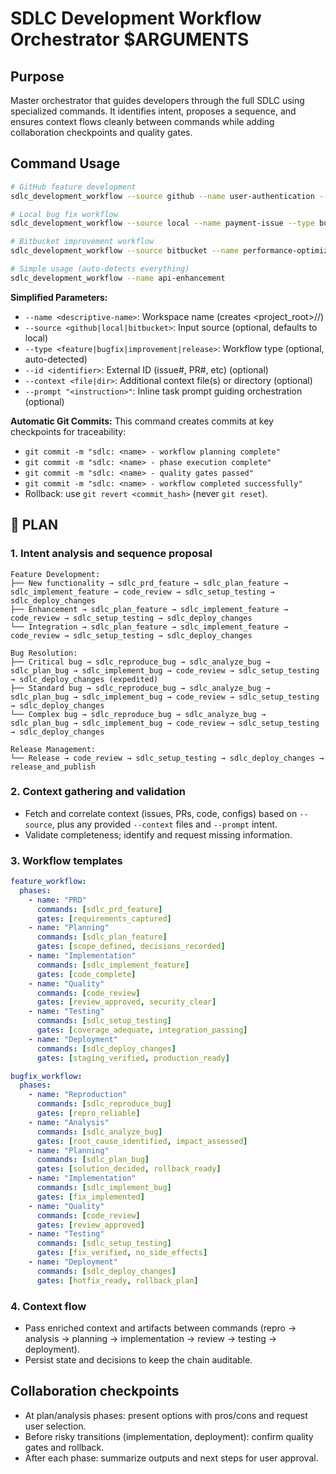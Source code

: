 # SDLC Development Workflow Orchestrator $ARGUMENTS

## Purpose
Master orchestrator that guides developers through the full SDLC using specialized commands. It
identifies intent, proposes a sequence, and ensures context flows cleanly between commands while
adding collaboration checkpoints and quality gates.

## Command Usage
```bash
# GitHub feature development
sdlc_development_workflow --source github --name user-authentication --type feature --id 123

# Local bug fix workflow
sdlc_development_workflow --source local --name payment-issue --type bugfix

# Bitbucket improvement workflow
sdlc_development_workflow --source bitbucket --name performance-optimization --type improvement

# Simple usage (auto-detects everything)
sdlc_development_workflow --name api-enhancement
```

**Simplified Parameters:**
- `--name <descriptive-name>`: Workspace name (creates <project_root>/<name>/)
- `--source <github|local|bitbucket>`: Input source (optional, defaults to local)
- `--type <feature|bugfix|improvement|release>`: Workflow type (optional, auto-detected)
- `--id <identifier>`: External ID (issue#, PR#, etc) (optional)
- `--context <file|dir>`: Additional context file(s) or directory (optional)
- `--prompt "<instruction>"`: Inline task prompt guiding orchestration (optional)

**Automatic Git Commits:**
This command creates commits at key checkpoints for traceability:
- `git commit -m "sdlc: <name> - workflow planning complete"`
- `git commit -m "sdlc: <name> - phase execution complete"`
- `git commit -m "sdlc: <name> - quality gates passed"`
- `git commit -m "sdlc: <name> - workflow completed successfully"`
- Rollback: use `git revert <commit_hash>` (never `git reset`).

## 🔹 PLAN
### 1. Intent analysis and sequence proposal
```
Feature Development:
├── New functionality → sdlc_prd_feature → sdlc_plan_feature → sdlc_implement_feature → code_review → sdlc_setup_testing → sdlc_deploy_changes
├── Enhancement → sdlc_plan_feature → sdlc_implement_feature → code_review → sdlc_setup_testing → sdlc_deploy_changes
└── Integration → sdlc_plan_feature → sdlc_implement_feature → code_review → sdlc_setup_testing → sdlc_deploy_changes

Bug Resolution:
├── Critical bug → sdlc_reproduce_bug → sdlc_analyze_bug → sdlc_plan_bug → sdlc_implement_bug → code_review → sdlc_setup_testing → sdlc_deploy_changes (expedited)
├── Standard bug → sdlc_reproduce_bug → sdlc_analyze_bug → sdlc_plan_bug → sdlc_implement_bug → code_review → sdlc_setup_testing → sdlc_deploy_changes
└── Complex bug → sdlc_reproduce_bug → sdlc_analyze_bug → sdlc_plan_bug → sdlc_implement_bug → code_review → sdlc_setup_testing → sdlc_deploy_changes

Release Management:
└── Release → code_review → sdlc_setup_testing → sdlc_deploy_changes → release_and_publish
```

### 2. Context gathering and validation
- Fetch and correlate context (issues, PRs, code, configs) based on `--source`, plus any provided
  `--context` files and `--prompt` intent.
- Validate completeness; identify and request missing information.

### 3. Workflow templates
```yaml
feature_workflow:
  phases:
    - name: "PRD"
      commands: [sdlc_prd_feature]
      gates: [requirements_captured]
    - name: "Planning"
      commands: [sdlc_plan_feature]
      gates: [scope_defined, decisions_recorded]
    - name: "Implementation"
      commands: [sdlc_implement_feature]
      gates: [code_complete]
    - name: "Quality"
      commands: [code_review]
      gates: [review_approved, security_clear]
    - name: "Testing"
      commands: [sdlc_setup_testing]
      gates: [coverage_adequate, integration_passing]
    - name: "Deployment"
      commands: [sdlc_deploy_changes]
      gates: [staging_verified, production_ready]

bugfix_workflow:
  phases:
    - name: "Reproduction"
      commands: [sdlc_reproduce_bug]
      gates: [repro_reliable]
    - name: "Analysis"
      commands: [sdlc_analyze_bug]
      gates: [root_cause_identified, impact_assessed]
    - name: "Planning"
      commands: [sdlc_plan_bug]
      gates: [solution_decided, rollback_ready]
    - name: "Implementation"
      commands: [sdlc_implement_bug]
      gates: [fix_implemented]
    - name: "Quality"
      commands: [code_review]
      gates: [review_approved]
    - name: "Testing"
      commands: [sdlc_setup_testing]
      gates: [fix_verified, no_side_effects]
    - name: "Deployment"
      commands: [sdlc_deploy_changes]
      gates: [hotfix_ready, rollback_plan]
```

### 4. Context flow
- Pass enriched context and artifacts between commands (repro → analysis → planning → implementation → review → testing → deployment).
- Persist state and decisions to keep the chain auditable.

## Collaboration checkpoints
- At plan/analysis phases: present options with pros/cons and request user selection.
- Before risky transitions (implementation, deployment): confirm quality gates and rollback.
- After each phase: summarize outputs and next steps for user approval.
